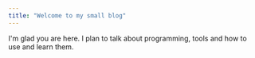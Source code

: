 ```yaml
---
title: "Welcome to my small blog"
---
```


I'm glad you are here. I plan to talk about programming, tools and how to use and learn them. 
